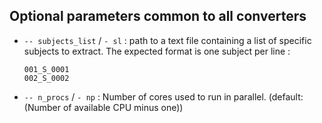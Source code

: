 ## Optional parameters common to all converters

- `-- subjects_list` / `- sl`  : path to a text file containing a list of specific subjects to extract. The expected format is one subject per line :
  ```Example for the ADNI dataset
  001_S_0001
  002_S_0002
  ```
- `-- n_procs` / `- np` :  Number of cores used to run in parallel.  (default: (Number of available CPU minus one))
